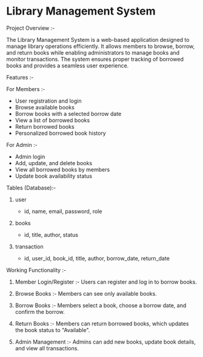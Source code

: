 # Library Management System

Project Overview :-

The Library Management System is a web-based application designed to manage library operations efficiently. It allows members to browse, borrow, and return books while enabling administrators to manage books and monitor transactions. The system ensures proper tracking of borrowed books and provides a seamless user experience.

Features :-

For Members :-
- User registration and login
- Browse available books
- Borrow books with a selected borrow date
- View a list of borrowed books
- Return borrowed books
- Personalized borrowed book history

For Admin :-
- Admin login
- Add, update, and delete books
- View all borrowed books by members
- Update book availability status


Tables (Database):-

1. user 
   - id, name, email, password, role  

2. books
   - id, title, author, status  

3. transaction
   - id, user_id, book_id, title, author, borrow_date, return_date  


Working Functionality :-

1. Member Login/Register :- 
   Users can register and log in to borrow books.  

2. Browse Books :-
   Members can see only available books.  

3. Borrow Books :-
   Members select a book, choose a borrow date, and confirm the borrow.  

4. Return Books :- 
   Members can return borrowed books, which updates the book status to "Available".  

5. Admin Management :-
   Admins can add new books, update book details, and view all transactions.  

